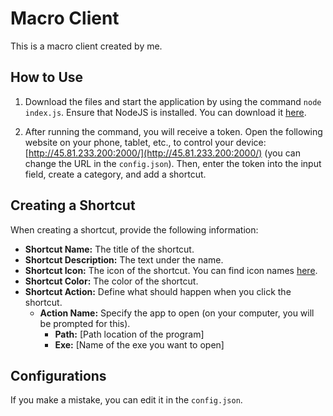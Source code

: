# Macro Client

This is a macro client created by me.

## How to Use

1. Download the files and start the application by using the command `node index.js`. Ensure that NodeJS is installed. You can download it [here](https://nodejs.org/en/download).

2. After running the command, you will receive a token. Open the following website on your phone, tablet, etc., to control your device: [http://45.81.233.200:2000/](http://45.81.233.200:2000/) (you can change the URL in the `config.json`). Then, enter the token into the input field, create a category, and add a shortcut.

## Creating a Shortcut

When creating a shortcut, provide the following information:

- **Shortcut Name:** The title of the shortcut.
- **Shortcut Description:** The text under the name.
- **Shortcut Icon:** The icon of the shortcut. You can find icon names [here](https://fonts.google.com/icons).
- **Shortcut Color:** The color of the shortcut.
- **Shortcut Action:** Define what should happen when you click the shortcut.
    - **Action Name:** Specify the app to open (on your computer, you will be prompted for this).
        - **Path:** [Path location of the program]
        - **Exe:** [Name of the exe you want to open]

## Configurations

If you make a mistake, you can edit it in the `config.json`.
